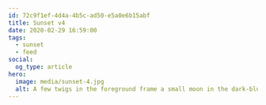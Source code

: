 ```yaml
---
id: 72c9f1ef-4d4a-4b5c-ad50-e5a0e6b15abf
title: Sunset v4
date: 2020-02-29 16:59:00
tags:
  - sunset
  - feed
social:
  og_type: article
hero:
  image: media/sunset-4.jpg
  alt: A few twigs in the foreground frame a small moon in the dark-blue sky. A hint of orange lights some clouds.
---
```

